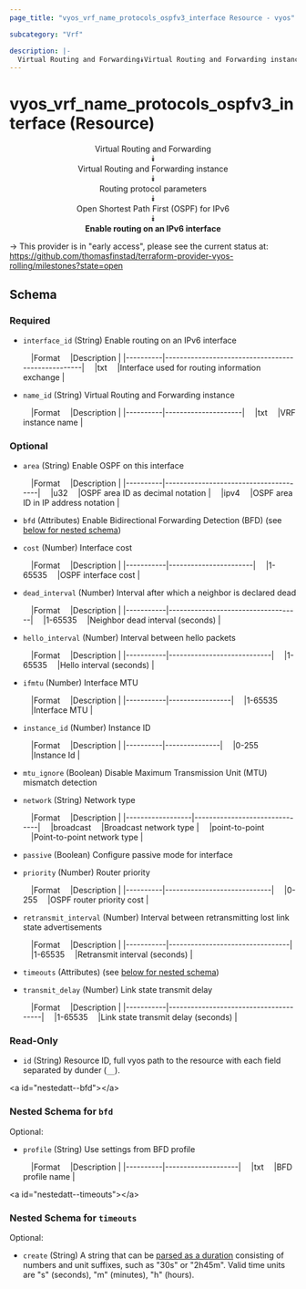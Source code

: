 ```yaml
---
page_title: "vyos_vrf_name_protocols_ospfv3_interface Resource - vyos"

subcategory: "Vrf"

description: |- 
  Virtual Routing and Forwarding⯯Virtual Routing and Forwarding instance⯯Routing protocol parameters⯯Open Shortest Path First (OSPF) for IPv6⯯Enable routing on an IPv6 interface
---
```


# vyos_vrf_name_protocols_ospfv3_interface (Resource)
<center>

Virtual Routing and Forwarding  
⯯  
Virtual Routing and Forwarding instance  
⯯  
Routing protocol parameters  
⯯  
Open Shortest Path First (OSPF) for IPv6  
⯯  
**Enable routing on an IPv6 interface**


</center>

-> This provider is in "early access", please see the current status at: https://github.com/thomasfinstad/terraform-provider-vyos-rolling/milestones?state=open

## Schema

### Required

- `interface_id` (String) Enable routing on an IPv6 interface

    &emsp;|Format  &emsp;|Description                                      |
    |----------|---------------------------------------------------|
    &emsp;|txt     &emsp;|Interface used for routing information exchange  |
- `name_id` (String) Virtual Routing and Forwarding instance

    &emsp;|Format  &emsp;|Description        |
    |----------|---------------------|
    &emsp;|txt     &emsp;|VRF instance name  |

### Optional

- `area` (String) Enable OSPF on this interface

    &emsp;|Format  &emsp;|Description                          |
    |----------|---------------------------------------|
    &emsp;|u32     &emsp;|OSPF area ID as decimal notation     |
    &emsp;|ipv4    &emsp;|OSPF area ID in IP address notation  |
- `bfd` (Attributes) Enable Bidirectional Forwarding Detection (BFD) (see [below for nested schema](#nestedatt--bfd))
- `cost` (Number) Interface cost

    &emsp;|Format   &emsp;|Description          |
    |-----------|-----------------------|
    &emsp;|1-65535  &emsp;|OSPF interface cost  |
- `dead_interval` (Number) Interval after which a neighbor is declared dead

    &emsp;|Format   &emsp;|Description                       |
    |-----------|------------------------------------|
    &emsp;|1-65535  &emsp;|Neighbor dead interval (seconds)  |
- `hello_interval` (Number) Interval between hello packets

    &emsp;|Format   &emsp;|Description               |
    |-----------|----------------------------|
    &emsp;|1-65535  &emsp;|Hello interval (seconds)  |
- `ifmtu` (Number) Interface MTU

    &emsp;|Format   &emsp;|Description    |
    |-----------|-----------------|
    &emsp;|1-65535  &emsp;|Interface MTU  |
- `instance_id` (Number) Instance ID

    &emsp;|Format  &emsp;|Description  |
    |----------|---------------|
    &emsp;|0-255   &emsp;|Instance Id  |
- `mtu_ignore` (Boolean) Disable Maximum Transmission Unit (MTU) mismatch detection
- `network` (String) Network type

    &emsp;|Format          &emsp;|Description                  |
    |------------------|-------------------------------|
    &emsp;|broadcast       &emsp;|Broadcast network type       |
    &emsp;|point-to-point  &emsp;|Point-to-point network type  |
- `passive` (Boolean) Configure passive mode for interface
- `priority` (Number) Router priority

    &emsp;|Format  &emsp;|Description                |
    |----------|-----------------------------|
    &emsp;|0-255   &emsp;|OSPF router priority cost  |
- `retransmit_interval` (Number) Interval between retransmitting lost link state advertisements

    &emsp;|Format   &emsp;|Description                    |
    |-----------|---------------------------------|
    &emsp;|1-65535  &emsp;|Retransmit interval (seconds)  |
- `timeouts` (Attributes) (see [below for nested schema](#nestedatt--timeouts))
- `transmit_delay` (Number) Link state transmit delay

    &emsp;|Format   &emsp;|Description                          |
    |-----------|---------------------------------------|
    &emsp;|1-65535  &emsp;|Link state transmit delay (seconds)  |

### Read-Only

- `id` (String) Resource ID, full vyos path to the resource with each field separated by dunder (`__`).

&lt;a id=&#34;nestedatt--bfd&#34;&gt;&lt;/a&gt;
### Nested Schema for `bfd`

Optional:

- `profile` (String) Use settings from BFD profile

    &emsp;|Format  &emsp;|Description       |
    |----------|--------------------|
    &emsp;|txt     &emsp;|BFD profile name  |


&lt;a id=&#34;nestedatt--timeouts&#34;&gt;&lt;/a&gt;
### Nested Schema for `timeouts`

Optional:

- `create` (String) A string that can be [parsed as a duration](https://pkg.go.dev/time#ParseDuration) consisting of numbers and unit suffixes, such as &#34;30s&#34; or &#34;2h45m&#34;. Valid time units are &#34;s&#34; (seconds), &#34;m&#34; (minutes), &#34;h&#34; (hours).  
